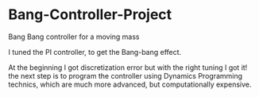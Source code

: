 # Bang-Controller-Project
Bang Bang controller for a moving mass

I tuned the PI controller, to get the Bang-bang effect.

At the beginning I got discretization error but with the right tuning I got it! the next step is to program the controller using Dynamics Programming technics, which are much more advanced, but computationally expensive.
